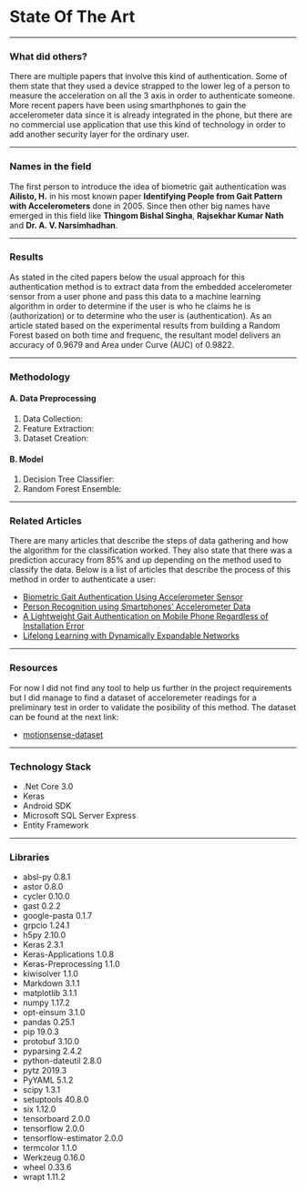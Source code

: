 # State Of The Art
***
### What did others?
There are multiple papers that involve this kind of authentication. Some of them state that they used a device strapped to the lower leg of a person to measure the acceleration on all the 3 axis in order to authenticate someone. More recent papers have been using smarthphones to gain the accelerometer data since it is already integrated in the phone, but there are no commercial use application that use this kind of technology in order to add another security layer for the ordinary user.
***
### Names in the field
The first person to introduce the idea of biometric gait authentication was **Ailisto, H.** in his most known paper **Identifying People from Gait Pattern with Accelerometers** done in 2005. Since then other big names have emerged in this field like **Thingom Bishal Singha**, **Rajsekhar Kumar Nath** and **Dr. A. V. Narsimhadhan**.
***
### Results
As stated in the cited papers below the usual approach for this authentication method is to extract data from the embedded accelerometer sensor from a user phone and pass this data to a machine learning algorithm in order to determine if the user is who he claims he is (authorization) or to determine who the user is (authentication).
As an article stated based on the experimental results from building a Random Forest based on both time and frequenc, the resultant model delivers an accuracy of 0.9679 and Area under Curve (AUC) of 0.9822.
***
### Methodology

#### A. Data Preprocessing
1. Data Collection:
2. Feature Extraction:
3. Dataset Creation:

#### B. Model
1. Decision Tree Classifier:
2. Random Forest Ensemble:
***
### Related Articles
There are many articles that describe the steps of data gathering and how the algorithm for the classification worked. They also state that there was a prediction accuracy from 85% and up depending on the method used to classify the data. Below is a list of articles that describe the process of this method in order to authenticate a user:

 - [Biometric Gait Authentication Using Accelerometer Sensor](http://www.jcomputers.us/vol1/jcp0107-06.pdf)
 - [Person Recognition using Smartphones’ Accelerometer Data](https://arxiv.org/pdf/1711.04689.pdf)
 - [A Lightweight Gait Authentication on Mobile Phone Regardless of Installation Error](https://link.springer.com/content/pdf/10.1007%2F978-3-642-39218-4_7.pdf)
 - [Lifelong Learning with Dynamically Expandable Networks](https://github.com/loghinalexandru/OC-TAIP/blob/master/Resources/A%20Novel%20Progressive%20Learning%20Technique%20for%20Multi-class%20Classification.pdf)
***
### Resources
For now I did not find any tool to help us further in the project requirements but I did manage to find a dataset of acceloremeter readings for a preliminary test in order to validate the posibility of this method. The dataset can be found at the next link:

 - [motionsense-dataset](https://www.kaggle.com/malekzadeh/motionsense-dataset)
 ***
### Technology Stack
- .Net Core 3.0
- Keras
- Android SDK
- Microsoft SQL Server Express
- Entity Framework
 ***
### Libraries
- absl-py              0.8.1
- astor                0.8.0
- cycler               0.10.0
- gast                 0.2.2
- google-pasta         0.1.7
- grpcio               1.24.1
- h5py                 2.10.0
- Keras                2.3.1
- Keras-Applications   1.0.8
- Keras-Preprocessing  1.1.0
- kiwisolver           1.1.0
- Markdown             3.1.1
- matplotlib           3.1.1
- numpy                1.17.2
- opt-einsum           3.1.0
- pandas               0.25.1
- pip                  19.0.3
- protobuf             3.10.0
- pyparsing            2.4.2
- python-dateutil      2.8.0
- pytz                 2019.3
- PyYAML               5.1.2
- scipy                1.3.1
- setuptools           40.8.0
- six                  1.12.0
- tensorboard          2.0.0
- tensorflow           2.0.0
- tensorflow-estimator 2.0.0
- termcolor            1.1.0
- Werkzeug             0.16.0
- wheel                0.33.6
- wrapt                1.11.2
